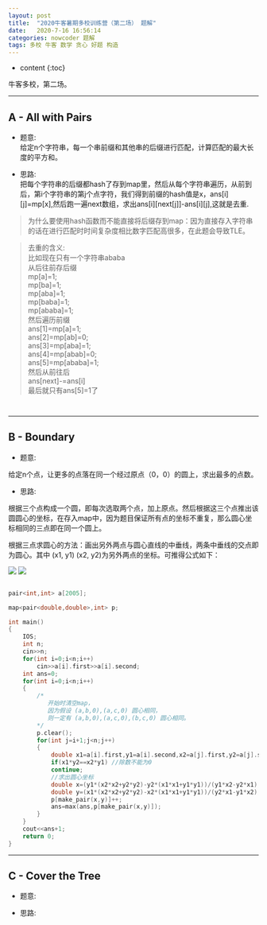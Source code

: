 ```yaml
---
layout: post
title:  "2020牛客暑期多校训练营（第二场） 题解"
date:   2020-7-16 16:56:14
categories: nowcoder 题解
tags: 多校 牛客 数学 贪心 好题 构造
---
```


* content
{:toc}

牛客多校，第二场。



---


## A - All with Pairs

* 题意:  
给定n个字符串，每一个串前缀和其他串的后缀进行匹配，计算匹配的最大长度的平方和。


* 思路:  
把每个字符串的后缀都hash了存到map里，然后从每个字符串遍历，从前到后，第i个字符串的第j个点字符，我们得到前缀的hash值是x，ans[i][j]=mp[x],然后跑一遍next数组，求出ans[i][next[j]]-ans[i][j],这就是去重.

> 为什么要使用hash函数而不能直接将后缀存到map：因为直接存入字符串的话在进行匹配时时间复杂度相比数字匹配高很多，在此题会导致TLE。

> 去重的含义:  
比如现在只有一个字符串ababa  
从后往前存后缀  
mp[a]=1;  
mp[ba]=1;  
mp[aba]=1;  
mp[baba]=1;  
mp[ababa]=1;  
然后遍历前缀  
ans[1]=mp[a]=1;  
ans[2]=mp[ab]=0;  
ans[3]=mp[aba]=1;  
ans[4]=mp[abab]=0;  
ans[5]=mp[ababa]=1;  
然后从前往后  
ans[next]-=ans[i]  
最后就只有ans[5]=1了  
  


```c++



```

---

## B - Boundary

* 题意:  

给定n个点，让更多的点落在同一个经过原点（0，0）的圆上，求出最多的点数。


* 思路:  

根据三个点构成一个圆，即每次选取两个点，加上原点。然后根据这三个点推出该圆圆心的坐标，在存入map中，因为题目保证所有点的坐标不重复，那么圆心坐标相同的三点即在同一个圆上。  

根据三点求圆心的方法：画出另外两点与圆心直线的中垂线，两条中垂线的交点即为圆心。其中 (x1, y1) (x2, y2)为另外两点的坐标。可推得公式如下：

<img src="https://latex.codecogs.com/svg.latex?x = \frac{y_1({x_2^2}%20+%20{y_2^2})-y_2({x_1^2}%20+%20{y_1^2})}{y_1x_2-y_2x_1}">  

<img src="https://latex.codecogs.com/svg.latex?y = \frac{x_1(x_2^2+y_2^2)-x_2(x_1^2 + y_1^2)}{y_2x_1-x_2y_1}">

```c++

pair<int,int> a[2005];

map<pair<double,double>,int> p;

int main() 
{
	IOS;
	int n;
	cin>>n;
	for(int i=0;i<n;i++)
		cin>>a[i].first>>a[i].second;
	int ans=0;
	for(int i=0;i<n;i++)
	{
		/* 
		   开始时清空map，
		   因为假设 (a,b,0),(a,c,0) 圆心相同，
		   则一定有 (a,b,0),(a,c,0),(b,c,0) 圆心相同。
		*/
		p.clear();
		for(int j=i+1;j<n;j++)
		{
			double x1=a[i].first,y1=a[i].second,x2=a[j].first,y2=a[j].second;
			if(x1*y2==x2*y1) //除数不能为0 
			continue;
			//求出圆心坐标
			double x=(y1*(x2*x2+y2*y2)-y2*(x1*x1+y1*y1))/(y1*x2-y2*x1);
			double y=(x1*(x2*x2+y2*y2)-x2*(x1*x1+y1*y1))/(y2*x1-y1*x2);
			p[make_pair(x,y)]++;
			ans=max(ans,p[make_pair(x,y)]);
		}
	}
	cout<<ans+1;
	return 0;
}

``` 

---

## C - Cover the Tree

* 题意:  



* 思路:  



```c++



```

